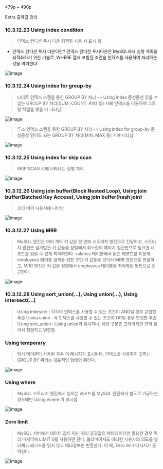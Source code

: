 479p ~ 490p

Extra 출력값 정리

### 10.3.12.23 Using index condition
> 인덱스 컨디션 푸시 다운 최적화 사용 시 표시 됨.
* 인덱스 컨디션 푸시 다운이란? 인덱스 컨디션 푸시다운은 MySQL에서 실행 계획을 최적화하기 위한 기술로, WHERE 절에 포함된 조건을 인덱스를 사용하여 처리하는 것을 의미한다.

![image](https://github.com/rjsghks2/book-RealMySQL/assets/66782824/d2f08ac4-26ae-4124-bbd0-01343a3c64b1)


### 10.3.12.24 Using index for group-by
> 타이트 인덱스 스캔을 통한 GROUP BY 처리 -> Using index
> 듬성듬성 읽을 수 없는 GROUP BY 처리(SUM, COUNT, AVG 등) 시에 인덱스를 이용하여 그루핑 작업을 했을 때 나타남

![image](https://github.com/rjsghks2/book-RealMySQL/assets/66782824/9a178615-3ca6-4fb2-b774-846c0f7fa324)


> 루스 인덱스 스캔을 통한 GROUP BY 처리 -> Using index for group-by
> 듬성듬성 읽어도 되는 GROUP BY 처리(MIN, MAX 등) 시에 나타남

![image](https://github.com/rjsghks2/book-RealMySQL/assets/66782824/61166991-0528-4bed-ae3c-09ad28d1e711)

### 10.3.12.25 Using index for skip scan
> SKIP SCAN 시에 나타나는 실행 계획

![image](https://github.com/rjsghks2/book-RealMySQL/assets/66782824/0b0eace9-23aa-4b8e-b283-ad69a1946b70)

### 10.3.12.26 Using join buffer(Block Nested Loop), Using join buffer(Batched Key Access), Using join buffer(hash join)
> 조인 버퍼 사용시에 나타남

![image](https://github.com/rjsghks2/book-RealMySQL/assets/66782824/f6d99e80-d6d6-4156-b47d-30b861de53b4)

### 10.3.12.27 Using MRR

> MySQL 엔진은 여러 개의 키 값을 한 번에 스토리지 엔진으로 전달하고, 스토리지 엔진은 넘겨받은 키 값들을 정렬해서 최소한의 페이지 접근만으로 필요한 레코드를 읽을 수 있게 최적화한다.
> salaries 테이블에서 읽은 레코드를 이용해 employees 테이블 검색을 위한 조인 키 값들을 모아서 MRR 엔진으로 전달하고, MRR 엔진은 키 값을 정렬해서 employees 테이블을 최적화된 방법으로 접근한다.
> 
![image](https://github.com/rjsghks2/book-RealMySQL/assets/66782824/15e6d05d-d82c-4fc2-ae16-e3ce6123c632)

### 10.3.12.28 Using sort_union(…), Using union(…), Using intersect(…)
> Using intersect : 각각의 인덱스를 사용할 수 있는 조건이 AND일 경우 교집합 추출
> Using union : 각 인덱스를 사용할 수 있는 조건이 OR일 경우 합집합 추출
> Using sort_union : Using union과 유사하나, 해당 구문은 프라이키만 먼저 읽어서 정렬하고 병합함.

### Using temporary 
> 임시 테이블이 사용된 경우 이 메시지가 표시된다. 인덱스를 사용하지 못하는 GROUP BY 쿼리는 대표적인 형태의 쿼리다.

![image](https://github.com/rjsghks2/book-RealMySQL/assets/66782824/68b4a345-f8ba-43a1-a72d-7588239bd3d5)

### Using where
> MySQL 스토리지 엔진에서 얻어온 레코드를 MySQL 엔진에서 별도로 가공하는 경우에만 Using where 가 표시됨

![image](https://github.com/rjsghks2/book-RealMySQL/assets/66782824/a8bf145c-2b03-49b6-98dd-a689ee8550a8)

### Zero limit
> MySQL 서버에서 데이터 값이 아닌 쿼리 결괏값의 메타데이터만 필요한 경우 쿼리 마지막에 LIMIT 0를 사용하면 된다.
> 옵티마이저도 이러한 사용자의 의도를 알아채고 레코드를 읽지 않고 메타정보만 반환한다.
> 이 때, Zero limit 메시지가 출력된다.

![image](https://github.com/rjsghks2/book-RealMySQL/assets/66782824/bd9d0b0c-e15e-4392-a991-a3a06e735df9)

